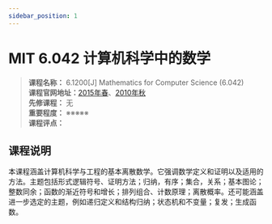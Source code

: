 ```yaml
---
sidebar_position: 1
---
```


# MIT 6.042 计算机科学中的数学
>**课程名称：** 6.1200[J] Mathematics for Computer Science (6.042)       
**课程官网地址：**[2015年春](https://mitocw.ups.edu.ec/courses/electrical-engineering-and-computer-science/6-042j-mathematics-for-computer-science-spring-2015/)、[2010年秋](https://ocw.mit.edu/courses/6-042j-mathematics-for-computer-science-fall-2010/)  
**先修课程：** 无  
**重要程度：** ※※※※※  
**课程评点：** 





## 课程说明
本课程涵盖计算机科学与工程的基本离散数学。它强调数学定义和证明以及适用的方法。主题包括形式逻辑符号、证明方法；归纳，有序；集合，关系；基本图论；整数同余；函数的渐近符号和增长；排列组合、计数原理；离散概率。还可能涵盖进一步选定的主题，例如递归定义和结构归纳；状态机和不变量；复发；生成函数。




